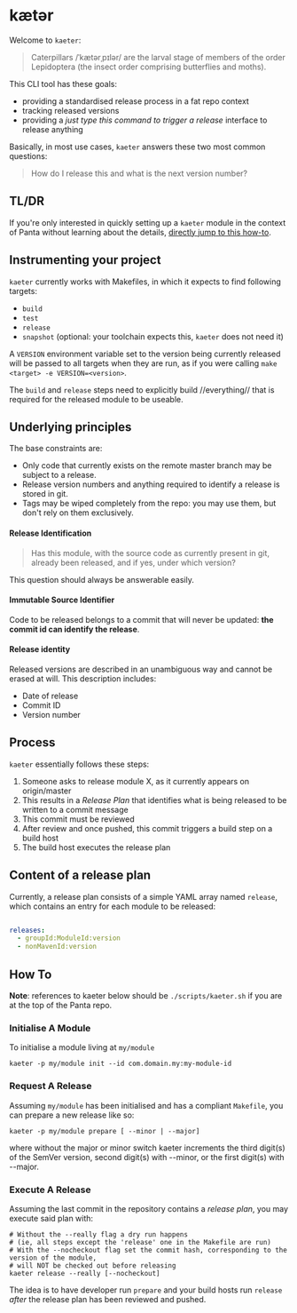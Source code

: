 # kætər

Welcome to `kaeter`:

> Caterpillars /ˈkætərˌpɪlər/ are the larval stage of members of the order Lepidoptera (the insect order comprising butterflies and moths).

This CLI tool has these goals:

- providing a standardised release process in a fat repo context
- tracking released versions
- providing a _just type this command to trigger a release_ interface to release anything

Basically, in most use cases, `kaeter` answers these two most common questions:

> How do I release this and what is the next version number?

## TL/DR

If you're only interested in quickly setting up a `kaeter` module in the context of Panta
without learning about the details, [directly jump to this how-to](../../doc/how-to/kaeter.md).

## Instrumenting your project
`kaeter` currently works with Makefiles, in which it expects to find following targets:

- `build`
- `test`
- `release`
- `snapshot` (optional: your toolchain expects this, `kaeter` does not need it)

A `VERSION` environment variable set to the version being currently released will be passed to all targets when they are run,
as if you were calling  `make <target> -e VERSION=<version>`.

The `build` and `release` steps need to explicitly build //everything// that is required for the released module to be useable.

## Underlying principles

The base constraints are:

- Only code that currently exists on the remote master branch may be subject to a release.
- Release version numbers and anything required to identify a release is stored in git.
- Tags may be wiped completely from the repo: you may use them, but don't rely on them exclusively.


#### Release Identification

> Has this module, with the source code as currently present in git, already been released,
and if yes, under which version?

This question should always be answerable easily.

#### Immutable Source Identifier

Code to be released belongs to a commit that will never be updated:
**the commit id can identify the release**.

#### Release identity

Released versions are described in an unambiguous way and cannot be erased at will.
This description includes:

- Date of release
- Commit ID
- Version number

## Process

`kaeter` essentially follows these steps:

1. Someone asks to release module X, as it currently appears on origin/master
2. This results in a _Release Plan_ that identifies what is being released to be written to a commit message
3. This commit must be reviewed
4. After review and once pushed, this commit triggers a build step on a build host
5. The build host executes the release plan

## Content of a release plan

Currently, a release plan consists of a simple YAML array named `release`,
which contains an entry for each module to be released:

```yaml

releases:
  - groupId:ModuleId:version
  - nonMavenId:version

```

## How To

**Note**: references to kaeter below should be `./scripts/kaeter.sh` if you are at the top of the Panta repo.

### Initialise A Module

To initialise a module living at `my/module`

```shell
kaeter -p my/module init --id com.domain.my:my-module-id
```

### Request A Release

Assuming `my/module` has been initialised and has a compliant `Makefile`, you can prepare a new release like so:

```shell
kaeter -p my/module prepare [ --minor | --major]
```

where without the major or minor switch kaeter increments the third digit(s) of the SemVer version,
second digit(s) with --minor, or the first digit(s) with --major.

### Execute A Release

Assuming the last commit in the repository contains a _release plan_, you may execute said plan with:

```shell
# Without the --really flag a dry run happens
# (ie, all steps except the 'release' one in the Makefile are run)
# With the --nocheckout flag set the commit hash, corresponding to the version of the module,
# will NOT be checked out before releasing
kaeter release --really [--nocheckout]
```

The idea is to have developer run `prepare` and your build hosts run `release` _after_ the release plan has been reviewed and pushed.
